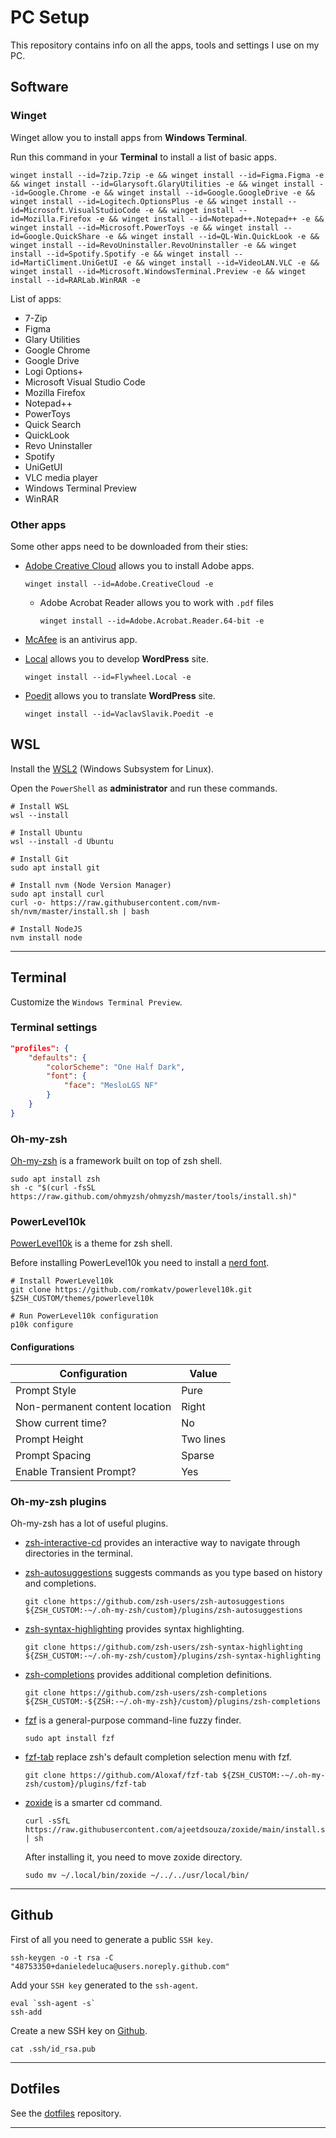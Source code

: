 # PC Setup

This repository contains info on all the apps, tools and settings I use on my PC.

## Software

### Winget

Winget allow you to install apps from **Windows Terminal**.

Run this command in your **Terminal** to install a list of basic apps.

```
winget install --id=7zip.7zip -e && winget install --id=Figma.Figma -e && winget install --id=Glarysoft.GlaryUtilities -e && winget install --id=Google.Chrome -e && winget install --id=Google.GoogleDrive -e && winget install --id=Logitech.OptionsPlus -e && winget install --id=Microsoft.VisualStudioCode -e && winget install --id=Mozilla.Firefox -e && winget install --id=Notepad++.Notepad++ -e && winget install --id=Microsoft.PowerToys -e && winget install --id=Google.QuickShare -e && winget install --id=QL-Win.QuickLook -e && winget install --id=RevoUninstaller.RevoUninstaller -e && winget install --id=Spotify.Spotify -e && winget install --id=MartiCliment.UniGetUI -e && winget install --id=VideoLAN.VLC -e && winget install --id=Microsoft.WindowsTerminal.Preview -e && winget install --id=RARLab.WinRAR -e
```

List of apps:

-   7-Zip
-   Figma
-   Glary Utilities
-   Google Chrome
-   Google Drive
-   Logi Options+
-   Microsoft Visual Studio Code
-   Mozilla Firefox
-   Notepad++
-   PowerToys
-   Quick Search
-   QuickLook
-   Revo Uninstaller
-   Spotify
-   UniGetUI
-   VLC media player
-   Windows Terminal Preview
-   WinRAR

### Other apps

Some other apps need to be downloaded from their sties:

-   [Adobe Creative Cloud](https://www.adobe.com/it/creativecloud/desktop-app.html) allows you to install Adobe apps.

    ```
    winget install --id=Adobe.CreativeCloud -e
    ```

    -   Adobe Acrobat Reader allows you to work with `.pdf` files

        ```
        winget install --id=Adobe.Acrobat.Reader.64-bit -e
        ```

-   [McAfee](https://www.mcafee.com/it-it/index.html) is an antivirus app.

-   [Local](https://localwp.com/) allows you to develop **WordPress** site.

    ```
    winget install --id=Flywheel.Local -e
    ```

-   [Poedit](https://poedit.net/) allows you to translate **WordPress** site.

    ```
    winget install --id=VaclavSlavik.Poedit -e
    ```

## WSL

Install the [WSL2](https://docs.microsoft.com/en-us/windows/wsl/install) (Windows Subsystem for Linux).

Open the `PowerShell` as **administrator** and run these commands.

```
# Install WSL
wsl --install

# Install Ubuntu
wsl --install -d Ubuntu

# Install Git
sudo apt install git

# Install nvm (Node Version Manager)
sudo apt install curl
curl -o- https://raw.githubusercontent.com/nvm-sh/nvm/master/install.sh | bash

# Install NodeJS
nvm install node
```

---

## Terminal

Customize the `Windows Terminal Preview`.

### Terminal settings

```json
"profiles": {
    "defaults": {
        "colorScheme": "One Half Dark",
        "font": {
            "face": "MesloLGS NF"
        }
    }
}
```

### Oh-my-zsh

[Oh-my-zsh](https://ohmyz.sh/) is a framework built on top of zsh shell.

```
sudo apt install zsh
sh -c "$(curl -fsSL https://raw.github.com/ohmyzsh/ohmyzsh/master/tools/install.sh)"
```

### PowerLevel10k

[PowerLevel10k](https://github.com/romkatv/powerlevel10k) is a theme for zsh shell.

Before installing PowerLevel10k you need to install a [nerd font](https://github.com/romkatv/powerlevel10k?tab=readme-ov-file#meslo-nerd-font-patched-for-powerlevel10k).

```
# Install PowerLevel10k
git clone https://github.com/romkatv/powerlevel10k.git $ZSH_CUSTOM/themes/powerlevel10k

# Run PowerLevel10k configuration
p10k configure
```

#### Configurations

| Configuration                  | Value     |
| ------------------------------ | --------- |
| Prompt Style                   | Pure      |
| Non-permanent content location | Right     |
| Show current time?             | No        |
| Prompt Height                  | Two lines |
| Prompt Spacing                 | Sparse    |
| Enable Transient Prompt?       | Yes       |

### Oh-my-zsh plugins

Oh-my-zsh has a lot of useful plugins.

-   [zsh-interactive-cd](https://github.com/ohmyzsh/ohmyzsh/tree/master/plugins/zsh-interactive-cd) provides an interactive way to navigate through directories in the terminal.
-   [zsh-autosuggestions](https://github.com/zsh-users/zsh-autosuggestions) suggests commands as you type based on history and completions.

    ```
    git clone https://github.com/zsh-users/zsh-autosuggestions ${ZSH_CUSTOM:-~/.oh-my-zsh/custom}/plugins/zsh-autosuggestions
    ```

-   [zsh-syntax-highlighting](https://github.com/zsh-users/zsh-syntax-highlighting) provides syntax highlighting.

    ```
    git clone https://github.com/zsh-users/zsh-syntax-highlighting ${ZSH_CUSTOM:-~/.oh-my-zsh/custom}/plugins/zsh-syntax-highlighting
    ```

-   [zsh-completions](https://github.com/zsh-users/zsh-completions) provides additional completion definitions.

    ```
    git clone https://github.com/zsh-users/zsh-completions ${ZSH_CUSTOM:-${ZSH:-~/.oh-my-zsh}/custom}/plugins/zsh-completions
    ```

-   [fzf](https://github.com/junegunn/fzf) is a general-purpose command-line fuzzy finder.

    ```
    sudo apt install fzf
    ```

-   [fzf-tab](https://github.com/Aloxaf/fzf-tab) replace zsh's default completion selection menu with fzf.

    ```
    git clone https://github.com/Aloxaf/fzf-tab ${ZSH_CUSTOM:-~/.oh-my-zsh/custom}/plugins/fzf-tab
    ```

-   [zoxide](https://github.com/ajeetdsouza/zoxide) is a smarter cd command.

    ```
    curl -sSfL https://raw.githubusercontent.com/ajeetdsouza/zoxide/main/install.sh | sh
    ```

    After installing it, you need to move zoxide directory.

    ```
    sudo mv ~/.local/bin/zoxide ~/../../usr/local/bin/
    ```

---

## Github

First of all you need to generate a public `SSH key`.

```
ssh-keygen -o -t rsa -C "48753350+danieledeluca@users.noreply.github.com"
```

Add your `SSH key` generated to the `ssh-agent`.

```
eval `ssh-agent -s`
ssh-add
```

Create a new SSH key on [Github](https://github.com/settings/keys).

```
cat .ssh/id_rsa.pub
```

---

## Dotfiles

See the [dotfiles](https://github.com/danieledeluca/dotfiles) repository.

---
